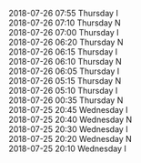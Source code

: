 2018-07-26 07:55 Thursday  I  
2018-07-26 07:10 Thursday  N  
2018-07-26 07:00 Thursday  I  
2018-07-26 06:20 Thursday  N  
2018-07-26 06:15 Thursday  I  
2018-07-26 06:10 Thursday  N  
2018-07-26 06:05 Thursday  I  
2018-07-26 05:15 Thursday  N  
2018-07-26 05:10 Thursday  I  
2018-07-26 00:35 Thursday  N  
2018-07-25 20:45 Wednesday  I  
2018-07-25 20:40 Wednesday  N  
2018-07-25 20:30 Wednesday  I  
2018-07-25 20:20 Wednesday  N  
2018-07-25 20:10 Wednesday  I  

